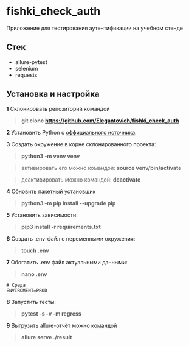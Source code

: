 # fishki_check_auth

Приложение для тестирования аутентификации на учебном стенде

## Стек

- allure-pytest
- selenium
- requests

## Установка и настройка

**1** Склонировать репозиторий командой
> **git clone https://github.com/Elegantovich/fishki_check_auth**

**2** Установить Python c [оффициального источника](https://www.python.org/downloads/): 

**3** Cоздать окружение в корне склонированного проекта:
                           
> **python3 -m venv venv**

> активировать его можно командой: **source venv/bin/activate**

> деактивировать можно командой: **deactivate**

**4** Обновить пакетный установщик
> **python3 -m pip install --upgrade pip**  

**5** Установить зависимости: 
> **pip3 install -r requirements.txt**

**6** Создать .env-файл с переменными окружения: 
> **touch .env**

**7** Обогатить .env файл актуальными данными:
> **nano .env**

```
# Среда
ENVIROMENT=PROD
```

**8** Запустить тесты: 
> **pytest -s -v -m regress**

**9** Выгрузить allure-отчёт можно командой 
> **allure serve ./result**